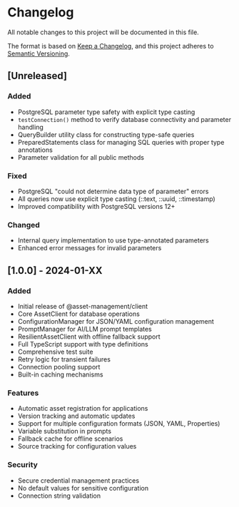 # Changelog

All notable changes to this project will be documented in this file.

The format is based on [Keep a Changelog](https://keepachangelog.com/en/1.0.0/),
and this project adheres to [Semantic Versioning](https://semver.org/spec/v2.0.0.html).

## [Unreleased]

### Added
- PostgreSQL parameter type safety with explicit type casting
- `testConnection()` method to verify database connectivity and parameter handling
- QueryBuilder utility class for constructing type-safe queries
- PreparedStatements class for managing SQL queries with proper type annotations
- Parameter validation for all public methods

### Fixed
- PostgreSQL "could not determine data type of parameter" errors
- All queries now use explicit type casting (::text, ::uuid, ::timestamp)
- Improved compatibility with PostgreSQL versions 12+

### Changed
- Internal query implementation to use type-annotated parameters
- Enhanced error messages for invalid parameters

## [1.0.0] - 2024-01-XX

### Added
- Initial release of @asset-management/client
- Core AssetClient for database operations
- ConfigurationManager for JSON/YAML configuration management
- PromptManager for AI/LLM prompt templates
- ResilientAssetClient with offline fallback support
- Full TypeScript support with type definitions
- Comprehensive test suite
- Retry logic for transient failures
- Connection pooling support
- Built-in caching mechanisms

### Features
- Automatic asset registration for applications
- Version tracking and automatic updates
- Support for multiple configuration formats (JSON, YAML, Properties)
- Variable substitution in prompts
- Fallback cache for offline scenarios
- Source tracking for configuration values

### Security
- Secure credential management practices
- No default values for sensitive configuration
- Connection string validation
